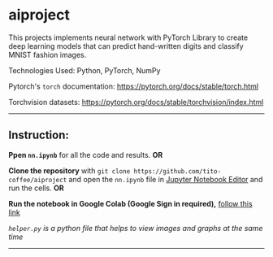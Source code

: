 # aiproject
This projects implements neural network with PyTorch Library to create deep learning models that can predict hand-written digits and classify MNIST fashion images.

Technologies Used: Python, PyTorch, NumPy

Pytorch's `torch` documentation: https://pytorch.org/docs/stable/torch.html

Torchvision datasets: https://pytorch.org/docs/stable/torchvision/index.html 

---

## **Instruction:** 

**Ppen `nn.ipynb`** for all the code and results. **OR**

**Clone the repository** with `git clone https://github.com/tito-coffee/aiproject` and open the `nn.ipynb` file in [Jupyter Notebook Editor](https://jupyter.org/install) and run the cells. **OR**


**Run the notebook in Google Colab (Google Sign in required),** [follow this link](https://colab.research.google.com/drive/1U6SJgKbr-OqX9_fQSYJKV_SeYHExJb4a)

*`helper.py` is a python file that helps to view images and graphs at the same time*

---
